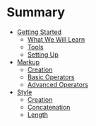# Summary

* [Getting Started](getting-started/README.md)
    * [What We Will Learn](getting-started/what-we-will-learn.md)
    * [Tools](getting-started/tools.md)
    * [Setting Up](getting-started/setting-up.md)
* [Markup](markup/README.md)
    * [Creation](markup/create.md)
    * [Basic Operators](markup/operators.md)
    * [Advanced Operators](markup/advanced.md)
* [Style](styling/README.md)
    * [Creation](style/create.md)
    * [Concatenation](style/concat.md)
    * [Length](style/length.md)
<!-- 
Other sections:

* 
* Scripting/Javascript
* Jquery
* Data
* Manipulating Data

TBD

-->
